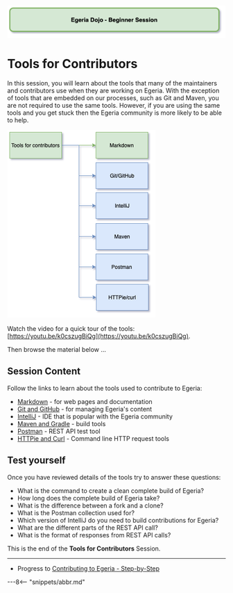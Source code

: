 <!-- SPDX-License-Identifier: CC-BY-4.0 -->
<!-- Copyright Contributors to the ODPi Egeria project 2020. -->

![Green - Beginner sessions](egeria-dojo-session-coding-green-beginner-session.png)

# Tools for Contributors

In this session, you will learn about the tools that many of the maintainers and contributors
use when they are working on Egeria.
With the exception of tools that are embedded on our processes, such as Git and Maven,
you are not required to use the same tools.
However, if you are using the same tools and you get stuck
then the Egeria community is more likely to be able to help.

![Tools for Contributors](egeria-dojo-day-2-2-tools-for-contributors.png)

Watch the video for a quick tour of the tools: [https://youtu.be/k0cszugBiQg](https://youtu.be/k0cszugBiQg).

Then browse the material below ...

## Session Content

Follow the links to learn about the tools used to contribute to Egeria:

* [Markdown](/egeria-docs/guides/contributor/markdown) - for web pages and documentation
* [Git and GitHub](/egeria-docs/education/tutorials/git-and-github-tutorial/overview) - for managing Egeria's content
* [IntelliJ](/egeria-docs/education/tutorials/intellij-tutorial/overview) - IDE that is popular with the Egeria community
* [Maven and Gradle](/egeria-docs/education/tutorials/building-egeria-tutorial/overview) - build tools
* [Postman](/egeria-docs/education/tutorials/postman-tutorial/overview) - REST API test tool
* [HTTPie and Curl](/egeria-docs/guides/contributor/runtime/#httpie-curl) - Command line HTTP request tools

## Test yourself

Once you have reviewed details of the tools try to answer these questions:

* What is the command to create a clean complete build of Egeria?
* How long does the complete build of Egeria take?
* What is the difference between a fork and a clone?
* What is the Postman collection used for?
* Which version of IntelliJ do you need to build contributions for Egeria?
* What are the different parts of the REST API call?
* What is the format of responses from REST API calls?

This is the end of the **Tools for Contributors** Session.

----
* Progress to [Contributing to Egeria - Step-by-Step](egeria-dojo-day-2-3-contribution-to-egeria.md)


---8<-- "snippets/abbr.md"
